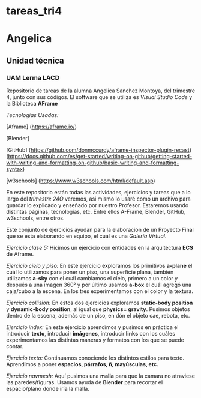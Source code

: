 # tareas_tri4
# Angelica
## Unidad técnica
### UAM Lerma LACD
Repositorio de tareas de la alumna Angelica Sanchez Montoya, del trimestre 4, junto con sus códigos. El software que se utiliza es *Visual Studio Code* y la Biblioteca **AFrame**

*Tecnologías Usadas:*

[Aframe] (https://aframe.io/) 

[Blender] 

[GitHub] (https://github.com/donmccurdy/aframe-inspector-plugin-recast)
(https://docs.github.com/es/get-started/writing-on-github/getting-started-with-writing-and-formatting-on-github/basic-writing-and-formatting-syntax)

[w3schools] (https://www.w3schools.com/html/default.asp)

En este repositorio están todas las actividades, ejercicios y tareas que a lo largo del *trimestre 24O* veremos, asi mismo lo usaré como un archivo para guardar lo explicado y enseñado por nuestro Profesor. Estaremos usando distintas páginas, tecnologías, etc. Entre ellos A-Frame, Blender, GitHub, w3schools, entre otros. 

Este conjunto de ejercicios ayudan para la elaboración de un Proyecto Final que se esta elaborando en equipo, el cuál es una *Galería Virtual*. 

*Ejercicio clase 5:* Hicimos un ejercicio con entidades en la arquitectura **ECS** de Aframe.

*Ejercicio cielo y piso:* En este ejercicio exploramos los primitivos **a-plane** el cuál lo utilizamos para poner un piso, una superficie plana, también utilizamos **a-sky** con el cuál cambiamos el cielo, primero a un color y después a una imagen 360° y por último usamos **a-box** el cuál agregó una caja/cubo a la escena. En los tres experimentamos con el color y la textura. 

*Ejercicio collision:* En estos dos ejercicios exploramos **static-body position** y **dynamic-body position**, al igual que **physics= gravity**. Pusimos objetos dentro de la escena, además de un piso, en dón el objeto cae, rebota, etc.  

*Ejercicio index:* En este ejercicio aprendimos y pusimos en práctica el introducir **texto**, introducir **imágenes**, introducir **links** con los cuáles experimentamos las distintas maneras y formatos con los que se puede contar. 

*Ejercicio texto:* Continuamos conociendo los distintos estilos para texto. Aprendimos a poner **espacios, párrafos, ñ, mayúsculas, etc.**  

*Ejercicio navmesh:* Aquí pusimos una **malla** para que la camara no atraviese las paredes/figuras. Usamos ayuda de **Blender** para recortar el espacio/plano donde iría la malla.

